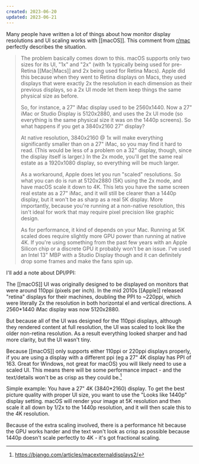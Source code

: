 ```yaml
---
created: 2023-06-20
updated: 2023-06-21
---
```


Many people have written a lot of things about how monitor display resolutions and UI scaling works with [[macOS]]. This comment from [r/mac](https://old.reddit.com/r/mac/comments/vtl7nk/is_4k_scaling_for_external_monitors_unbereable/if8mk1c/) perfectly describes the situation.

>The problem basically comes down to this. macOS supports only two sizes for its UI, "1x" and "2x" (with 1x typically being used for pre-Retina [[Mac|Macs]] and 2x being used for Retina Macs). Apple did this because when they went to Retina displays on Macs, they used displays that were exactly 2x the resolution in each dimension as their previous displays, so a 2x UI mode let them keep things the same physical size as before.
>
>So, for instance, a 27" iMac display used to be 2560x1440. Now a 27" iMac or Studio Display is 5120x2880, and uses the 2x UI mode (so everything is the same physical size it was on the 1440p screens). So what happens if you get a 3840x2160 27" display?
>
>At native resolution, 3840x2160 @ 1x will make everything significantly smaller than on a 27" iMac, so you may find it hard to read. (This would be less of a problem on a 32" display, though, since the display itself is larger.) In the 2x mode, you'll get the same real estate as a 1920x1080 display, so everything will be much larger.
>
>As a workaround, Apple does let you run "scaled" resolutions. So what you can do is run at 5120x2880 (5K) using the 2x mode, and have macOS scale it down to 4K. This lets you have the same screen real estate as a 27" iMac, and it will still be clearer than a 1440p display, but it won't be as sharp as a real 5K display. More importantly, because you're running at a non-native resolution, this isn't ideal for work that may require pixel precision like graphic design.
>
>As for performance, it kind of depends on your Mac. Running at 5K scaled does require slightly more GPU power than running at native 4K. If you're using something from the past few years with an Apple Silicon chip or a discrete GPU it probably won't be an issue. I've used an Intel 13" MBP with a Studio Display though and it can definitely drop some frames and make the fans spin up.

I'll add a note about DPI/PPI:

The [[macOS]] UI was originally designed to be displayed on monitors that were around 110ppi (pixels per inch). In the mid 2010s [[Apple]] released "retina" displays for their machines, doubling the PPI to ~220ppi, which were literally 2x the resolution in both horizontal el and vertical directions. A 2560*1440 iMac display was now 5120x2880.

But because all of the UI was designed for the 110ppi displays, although they rendered content at full resolution, the UI was scaled to look like the older non-retina resolution. As a result everything looked sharper and had more clarity, but the UI wasn't tiny.

Because [[macOS]] only supports either 110ppi or 220ppi displays properly, if you are using a display with a different ppi (eg a 27" 4K display has PPI of 163. Great for Windows, not great for macOS) you will likely need to use a scaled UI. This means there will be some performance impact - and the text/details won't be as crisp as they could be.[^1]

Simple example:
You have a 27" 4K (3840*2160) display. To get the best picture quality with proper UI size, you want to use the "Looks like 1440p" display setting. macOS will render your image at 5K resolution and then scale it all down by 1/2x to the 1440p resolution, and it will then scale this to the 4K resolution.

Because of the extra scaling involved, there is a performance hit because the GPU works harder and the text won't look as crisp as possible because 1440p doesn't scale perfectly to 4K - it's got fractional scaling.

[^1]: https://bjango.com/articles/macexternaldisplays2/